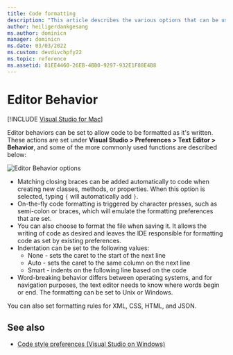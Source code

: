 ```yaml
---
title: Code formatting
description: "This article describes the various options that can be used to modify the text editor behavior in Visual Studio for Mac"
author: heiligerdankgesang 
ms.author: dominicn
manager: dominicn
ms.date: 03/03/2022
ms.custom: devdivchpfy22
ms.topic: reference
ms.assetid: 81EE4460-26EB-4BB0-9297-932E1F88E4B8
---
```

# Editor Behavior

 [!INCLUDE [Visual Studio for Mac](~/includes/applies-to-version/vs-mac-only.md)]

Editor behaviors can be set to allow code to be formatted as it's written. These actions are set under **Visual Studio > Preferences > Text Editor > Behavior**, and some of the more commonly used functions are described below:

![Editor Behavior options](media/source-editor-image9.png)

* Matching closing braces can be added automatically to code when creating new classes, methods, or properties. When this option is selected, typing `{` will automatically add `}`.
* On-the-fly code formatting is triggered by character presses, such as semi-colon or braces, which will emulate the formatting preferences that are set.
* You can also choose to format the file when saving it. It allows the writing of code as desired and leaves the IDE responsible for formatting code as set by existing preferences.
* Indentation can be set to the following values:
  * None - sets the caret to the start of the next line
  * Auto - sets the caret to the same column on the next line
  * Smart - indents on the following line based on the code
* Word-breaking behavior differs between operating systems, and for navigation purposes, the text editor needs to know where words begin or end. The formatting can be set to Unix or Windows.

You can also set formatting rules for XML, CSS, HTML, and JSON.

## See also

- [Code style preferences (Visual Studio on Windows)](/visualstudio/ide/code-styles-and-quick-actions)
